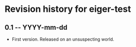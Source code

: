 # Revision history for eiger-test

## 0.1 -- YYYY-mm-dd

* First version. Released on an unsuspecting world.
